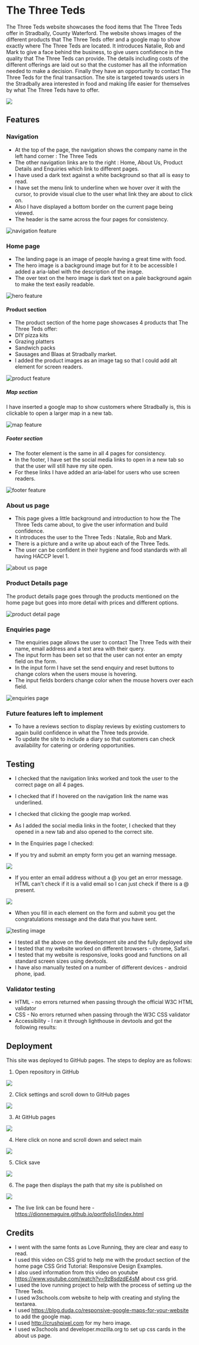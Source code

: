 # The Three Teds

The Three Teds website showcases the food items that The Three Teds offer in Stradbally, County Waterford.  The website shows images of the different products that The Three Teds offer and a google map to show exactly where The Three Teds are located.  It introduces Natalie, Rob and Mark to give a face behind the business, to give users confidence in the quality that The Three Teds can provide. The details including costs of the different offerings are laid out so that the customer has all the information needed to make a decision. Finally they have an opportunity to contact The Three Teds for the final transaction. The site is targeted towards users in the Stradbally area interested in food and making life easier for themselves by what The Three Teds have to offer.

![](assets/images/amiresponsive.png)

## Features

### Navigation
- At the top of the page, the navigation shows the company name in the left hand corner : The Three Teds
- The other navigation links are to the right : Home, About Us, Product Details and Enquiries which link to different pages. 
- I have used a dark text against a white background so that all is easy to read.
- I have set the menu link to underline when we hover over it with the cursor, to provide visual clue to the user what link they are about to click on. 
- Also I have displayed a bottom border on the current page being viewed.
- The header is the same across the four pages for consistency.

![navigation feature](assets/images/nav-features.png)

### Home page
- The landing page is an image of people having a great time with food.
- The hero image is a background image but for it to be accessible I added a aria-label with the description of the image.
- The over text on the hero image is dark text on a pale background again to make the text easily readable.

![hero feature](assets/images/hero-feature.png)

#### Product section
- The product section of the home page showcases 4 products that The Three Teds offer: 
- DIY pizza kits 
- Grazing platters 
- Sandwich packs
- Sausages and Blaas at Stradbally market.
- I added the product images as an image tag so that I could add alt element for screen readers.

![product feature](assets/images/product-feature.png)

##### Map section
I have inserted a google map to show customers where Stradbally is, this is clickable to open a larger map in a new tab.

![map feature](assets/images/map-feature.png)

##### Footer section
- The footer element is the same in all 4 pages for consistency.
- In the footer, I have set the social media links to open in a new tab so that the user will still have my site open.
- For these links I have added an aria-label for users who use screen readers.

![footer feature](assets/images/footer-feature.png)

### About us page
- This page gives a little background and introduction to how the The Three Teds came about, to give the user information and build confidence.
- It introduces the user to the Three Teds : Natalie, Rob and Mark.  
- There is a picture and a write up about each of the Three Teds.  
- The user can be confident in their hygiene and food standards with all having HACCP level 1.

![about us page](assets/images/about-us-feature.png)

### Product Details page
The product details page goes through the products mentioned on the home page but goes into more detail with prices and different options.  

![product detail page](assets/images/product-detail-feature.png)

### Enquiries page
- The enquiries page allows the user to contact The Three Teds with their name, email address and a text area with their query.
- The input form has been set so that the user can not enter an empty field on the form.
- In the input form I have set the send enquiry and reset buttons to change colors when the users mouse is hovering. 
- The input fields borders change color when the mouse hovers over each field.

![enquiries page](assets/images/enquiries-feature.png)

### Future features left to implement
- To have a reviews section to display reviews by existing customers to again build confidence in what the Three teds provide.   
- To update the site to include a diary so that customers can check availability for catering or ordering opportunities.

## Testing
- I checked that the navigation links worked and took the user to the correct page on all 4 pages.
- I checked that if I hovered on the navigation link the name was underlined.
- I checked that clicking the google map worked.
- As I added the social media links in the footer, I checked that they opened in a new tab and also opened to the correct site.

- In the Enquiries page I checked:
- If you try and submit an empty form you get an warning message.

![](assets/images/test-empty-form.png)

- If you enter an email address without a @ you get an error message.  HTML can't check if it is a valid email so I can just check if there is a @ present.

![](assets/images/test-incorrect-email.png)

- When you fill in each element on the form and submit you get the congratulations message and the data that you have sent.

![testing image](assets/images/Test1.png)
- I tested all the above on the development site and the fully deployed site
- I tested that my website worked on different browsers - chrome, Safari.
- I tested that my website is responsive, looks good and functions on all standard screen sizes using devtools.
- I have also manually tested on a number of different devices - android phone, ipad.


### Validator testing

- HTML - no errors returned when passing through the official W3C HTML validator
- CSS - No errors returned when passing through the W3C CSS validator
- Accessibility - I ran it through lighthouse in devtools and got the following results:


## Deployment
This site was deployed to GitHub pages. The steps to deploy are as follows:

1. Open repository in GitHub

![](assets/images/deployment1.png)

2. Click settings and scroll down to GitHub pages

![](assets/images/deployment2.png)

3. At GitHub pages

![](assets/images/deployment3.png)

4. Here click on none and scroll down and select main

![](assets/images/deployment4.png)

5. Click save

![](assets/images/deployment5.png)

6. The page then displays the path that my site is published on

![](assets/images/deployment6.png)

- The live link can be found here - https://dionnemaguire.github.io/portfolio1/index.html

## Credits
- I went with the same fonts as Love Running, they are clear and easy to read.
- I used this video on CSS grid to help me with the product section of the home page CSS Grid Tutorial: Responsive Design Examples.
- I also used information from this video on youtube https://www.youtube.com/watch?v=9zBsdzdE4sM about css grid.
- I used the love running project to help with the process of setting up the Three Teds.
- I used w3schools.com website to help with creating and styling the textarea.
- I used https://blog.duda.co/responsive-google-maps-for-your-website to add the google map.
- I used http://crushpixel.com for my hero image.
- I used w3schools and developer.mozilla.org to set up css cards in the about us page.
